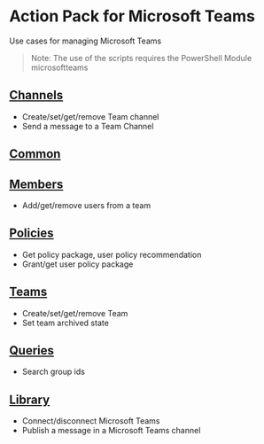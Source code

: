 # Action Pack for Microsoft Teams 
Use cases for managing Microsoft Teams

> Note: The use of the scripts requires the PowerShell Module microsoftteams

## [Channels](./Channels)

+ Create/set/get/remove Team channel
+ Send a message to a Team Channel

## [Common](./Common)


## [Members](./Members)

+ Add/get/remove users from a team

## [Policies](./Policies)

+ Get policy package, user policy recommendation
+ Grant/get user policy package

## [Teams](./Teams)

+ Create/set/get/remove Team
+ Set team archived state

## [Queries](./_QUERY_)

+ Search group ids

## [Library](./_LIB_)

+ Connect/disconnect Microsoft Teams 
+ Publish a message in a Microsoft Teams channel